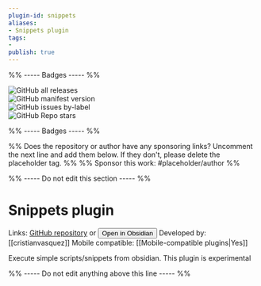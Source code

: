 ```yaml
---
plugin-id: snippets
aliases:
- Snippets plugin
tags: 
- 
publish: true
---
```


%% ----- Badges ----- %%

![GitHub all releases](https://img.shields.io/github/downloads/cristianvasquez/obsidian-snippets-plugin/total?color=573E7A&logo=github&style=for-the-badge)   
![GitHub manifest version](https://img.shields.io/github/manifest-json/v/cristianvasquez/obsidian-snippets-plugin?color=573E7A&logo=github&style=for-the-badge)   
![GitHub issues by-label](https://img.shields.io/github/issues/cristianvasquez/obsidian-snippets-plugin/help%20wanted?color=573E7A&logo=github&style=for-the-badge)   
![GitHub Repo stars](https://img.shields.io/github/stars/cristianvasquez/obsidian-snippets-plugin?color=573E7A&logo=github&style=for-the-badge)

%% ----- Badges ----- %%

%% Does the repository or author have any sponsoring links? Uncomment the next line and add them below. If they don't, please delete the placeholder tag. %%
%% Sponsor this work: #placeholder/author %%

%% ----- Do not edit this section ----- %%

# Snippets plugin

Links: [GitHub repository](https://github.com/cristianvasquez/obsidian-snippets-plugin) or [<button id=HH>Open in Obsidian</button>](obsidian://goto-plugin?id=snippets)
Developed by: [[cristianvasquez]]
Mobile compatible: [[Mobile-compatible plugins|Yes]]

Execute simple scripts/snippets from obsidian. This plugin is experimental

%% ----- Do not edit anything above this line ----- %% 
